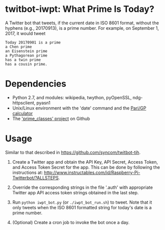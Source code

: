 # twitbot-iwpt: What Prime Is Today?

A Twitter bot that tweets, if the current date in ISO 8601 format, without the
hyphens (e.g., 20170913), is a prime number. For example, on September 1,
2017, it would tweet

```
Today 20170901 is a prime 
a Chen prime
an Eisenstein prime
a Pythagorean prime
has a twin prime
has a cousin prime.
```

# Dependencies
- Python 2.7, and modules: wikipedia, twython, pyOpenSSL, ndg-httpsclient,
  pyasn1
- Unix/Linux environment with the 'date' command and the [Pari/GP
  calculator](http://pari.math.u-bordeaux.fr/)
- The ['prime_classes' project](https://github.com/syncom/prime_classes) on
  Github

# Usage
Similar to that described in https://github.com/syncom/twitbot-tih.

1. Create a Twitter app and obtain the API Key, API Secret, Access Token, and
Access Token Secret for the app. This can be done by following the
instructions at:
http://www.instructables.com/id/Raspberry-Pi-Twitterbot/?ALLSTEPS.

2. Override the corresponding strings in the file '.auth' with appropriate
Twitter app API access token strings obtained in the last step.

3. Run `python iwpt_bot.py` (or `./iwpt_bot_run.sh`) to tweet. Note that it
only tweets when the ISO 8601 formatted string for today's date is a prime
number.

4. (Optional) Create a cron job to invoke the bot once a day.

